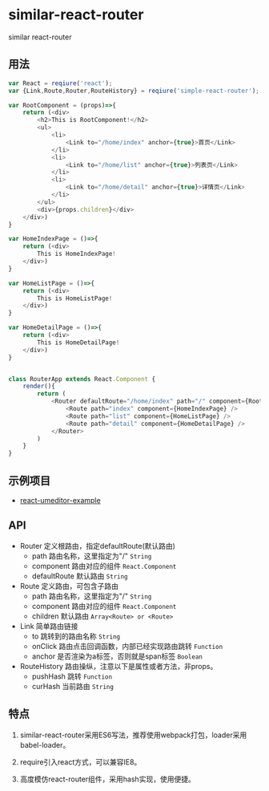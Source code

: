 # similar-react-router

similar react-router

## 用法

``` js
var React = reqiure('react');
var {Link,Route,Router,RouteHistory} = reqiure('simple-react-router');

var RootComponent = (props)=>{
    return (<div>
        <h2>This is RootComponent!</h2>
        <ul>
            <li>
                <Link to="/home/index" anchor={true}>首页</Link>
            </li>
            <li>
                <Link to="/home/list" anchor={true}>列表页</Link>
            </li>
            <li>
                <Link to="/home/detail" anchor={true}>详情页</Link>
            </li>
        </ul>
        <div>{props.children}</div>
    </div>)
}

var HomeIndexPage = ()=>{
    return (<div>
        This is HomeIndexPage!
    </div>)
}

var HomeListPage = ()=>{
    return (<div>
        This is HomeListPage!
    </div>)
}

var HomeDetailPage = ()=>{
    return (<div>
        This is HomeDetailPage!
    </div>)
}


class RouterApp extends React.Component {
	render(){
		return (
			<Router defaultRoute="/home/index" path="/" component={RootComponent}>
				<Route path="index" component={HomeIndexPage} />
                <Route path="list" component={HomeListPage} />
				<Route path="detail" component={HomeDetailPage} />
			</Router>
		)
	}
}
```
## 示例项目

- [react-umeditor-example](https://github.com/liuhong1happy/react-umeditor-example)

## API

- Router 定义根路由，指定defaultRoute(默认路由)
    - path 路由名称，这里指定为"/" `String`
    - component 路由对应的组件 `React.Component`
    - defaultRoute 默认路由 `String`
- Route 定义路由，可包含子路由
    - path 路由名称，这里指定为"/" `String`
    - component 路由对应的组件 `React.Component`
    - children 默认路由 `Array<Route> or <Route>`
- Link 简单路由链接
    - to 跳转到的路由名称 `String`
    - onClick 路由点击回调函数，内部已经实现路由跳转 `Function`
    - anchor 是否渲染为a标签，否则就是span标签 `Boolean`
- RouteHistory 路由操纵，注意以下是属性或者方法，非props。
    - pushHash 跳转 `Function`
    - curHash 当前路由 `String`


## 特点

1. similar-react-router采用ES6写法，推荐使用webpack打包，loader采用babel-loader。

2. require引入react方式，可以兼容IE8。

3. 高度模仿react-router组件，采用hash实现，使用便捷。
